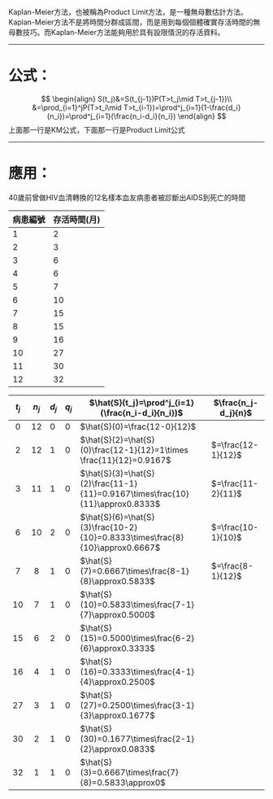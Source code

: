 Kaplan-Meier方法，也被稱為Product Limit方法，是一種無母數估計方法。Kaplan-Meier方法不是將時間分群成區間，而是用到每個個體確實存活時間的無母數技巧。而Kaplan-Meier方法能夠用於具有設限情況的存活資料。
- - -
# 公式：
$$
\begin{align}
S(t_j)&=S(t_{j-1})P(T>t_j\mid T>t_{j-1})\\
&=\prod_{i=1}^jP(T>t_i\mid T>t_{i-1})=\prod^j_{i=1}(1-\frac{d_i}{n_i})=\prod^j_{i=1}(\frac{n_i-d_i}{n_i})
\end{align}
$$
上面那一行是KM公式，下面那一行是Product Limit公式
- - -
# 應用：
40歲前曾做HIV血清轉換的12名樣本血友病患者被診斷出AIDS到死亡的時間

| 病患編號 | 存活時間(月) |
| ---- | ------- |
| 1    | 2       |
| 2    | 3       |
| 3    | 6       |
| 4    | 6       |
| 5    | 7       |
| 6    | 10      |
| 7    | 15      |
| 8    | 15      |
| 9    | 16      |
| 10   | 27      |
| 11   | 30      |
| 12   | 32      |


| $t_j$ | $n_j$ | $d_j$ | $q_j$ | $\hat{S}(t_j)=\prod^j_{i=1}(\frac{n_i-d_i}{n_i})$                             | $\frac{n_j-d_j}{n}$ |
| :---: | :---: | ----- | ----- | ----------------------------------------------------------------------------- | ------------------- |
|   0   |  12   | 0     | 0     | $\hat{S}(0)=\frac{12-0}{12}$                                                  |                     |
|   2   |  12   | 1     | 0     | $\hat{S}(2)=\hat{S}(0)\frac{12-1}{12}=1\times \frac{11}{12}=0.9167$           | $=\frac{12-1}{12}$  |
|   3   |  11   | 1     | 0     | $\hat{S}(3)=\hat{S}(2)\frac{11-1}{11}=0.9167\times\frac{10}{11}\approx0.8333$ | $=\frac{11-2}{11}$  |
|   6   |  10   | 2     | 0     | $\hat{S}(6)=\hat{S}(3)\frac{10-2}{10}=0.8333\times\frac{8}{10}\approx0.6667$  | $=\frac{10-1}{10}$  |
|   7   |   8   | 1     | 0     | $\hat{S}(7)=0.6667\times\frac{8-1}{8}\approx0.5833$                           | $=\frac{8-1}{12}$   |
|  10   |   7   | 1     | 0     | $\hat{S}(10)=0.5833\times\frac{7-1}{7}\approx0.5000$                          |                     |
|  15   |   6   | 2     | 0     | $\hat{S}(15)=0.5000\times\frac{6-2}{6}\approx0.3333$                          |                     |
|  16   |   4   | 1     | 0     | $\hat{S}(16)=0.3333\times\frac{4-1}{4}\approx0.2500$                          |                     |
|  27   |   3   | 1     | 0     | $\hat{S}(27)=0.2500\times\frac{3-1}{3}\approx0.1677$                          |                     |
|  30   |   2   | 1     | 0     | $\hat{S}(30)=0.1677\times\frac{2-1}{2}\approx0.0833$                          |                     |
|  32   |   1   | 1     | 0     | $\hat{S}(3)=0.6667\times\frac{7}{8}=0.5833\approx0$                           |                     |
